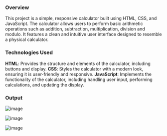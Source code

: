 ### Overview
This project is a simple, responsive calculator built using HTML, CSS, and JavaScript. The calculator allows users to perform basic arithmetic operations such as addition, subtraction, multiplication, division and modulo. It features a clean and intuitive user interface designed to resemble a physical calculator.

### Technologies Used
**HTML**: Provides the structure and elements of the calculator, including buttons and display.
**CSS**: Styles the calculator with a modern look, ensuring it is user-friendly and responsive.
**JavaScript**: Implements the functionality of the calculator, including handling user input, performing calculations, and updating the display.

### Output

![image](https://github.com/Pavishmi/calculator/assets/136091280/d16494a3-9053-459d-aeb7-30c63717b168)

![image](https://github.com/Pavishmi/calculator/assets/136091280/0fbd9e07-5f3d-4a8e-9995-c37b55d3fa16)

![image](https://github.com/Pavishmi/calculator/assets/136091280/346c66de-208f-496f-a26e-cc429d0cf190)
